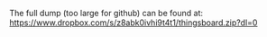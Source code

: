 The full dump (too large for github) can be found at: https://www.dropbox.com/s/z8abk0ivhi9t4t1/thingsboard.zip?dl=0
